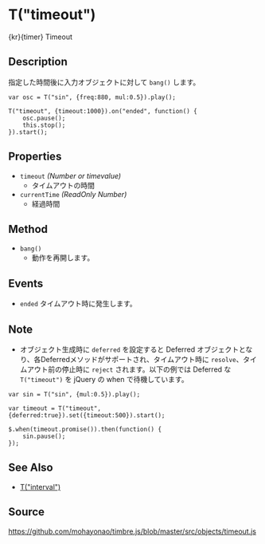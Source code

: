 T("timeout")
============
{kr}{timer} Timeout

## Description ##
指定した時間後に入力オブジェクトに対して `bang()` します。

```timbre
var osc = T("sin", {freq:880, mul:0.5}).play();

T("timeout", {timeout:1000}).on("ended", function() {
    osc.pause();
    this.stop();
}).start();
```

## Properties
- `timeout` _(Number or timevalue)_
  - タイムアウトの時間
- `currentTime` _(ReadOnly Number)_
  - 経過時間

## Method ##
- `bang()`
  - 動作を再開します。

## Events ##
- `ended` タイムアウト時に発生します。

## Note ##
- オブジェクト生成時に `deferred` を設定すると Deferred オブジェクトとなり、各Deferredメソッドがサポートされ、タイムアウト時に `resolve`、タイムアウト前の停止時に `reject` されます。以下の例では Deferred な `T("timeout")` を jQuery の when で待機しています。

```timbre
var sin = T("sin", {mul:0.5}).play();

var timeout = T("timeout", {deferred:true}).set({timeout:500}).start();

$.when(timeout.promise()).then(function() {
    sin.pause();
});
```

## See Also ##
- [T("interval")](./interval.html)

## Source ##
https://github.com/mohayonao/timbre.js/blob/master/src/objects/timeout.js
